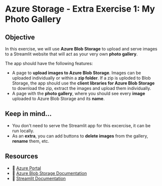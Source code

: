 # **Azure Storage - Extra Exercise 1: My Photo Gallery**

## **Objective**  

In this exercise, we will use **Azure Blob Storage** to upload and serve images to a Streamlit website that will act as your very own **photo gallery**.  

The app should have the following features:

- A page to **upload images to Azure Blob Storage**. Images can be uploaded individually or within a **zip folder**. If a zip is uploded to Blob Storage, the app should use the **client libraries for Azure Blob Storage** to download the zip, extract the images and upload them individually. 
- A page with the **photo gallery**, where you should see every **image** uploaded to Azure Blob Storage and its **name**.

## **Keep in mind...**
- You don't need to serve the Streamlit app for this excercise, it can be run locally.
- As an **extra**, you can add buttons to **delete images** from the gallery, **rename** them, etc.

## **Resources**  

- 📌 [Azure Portal](https://portal.azure.com)  
- 📖 [Azure Blob Storage Documentation](https://learn.microsoft.com/en-us/azure/storage/blobs/)  
- 📖 [Streamlit Documentation](https://streamlit.io/)  